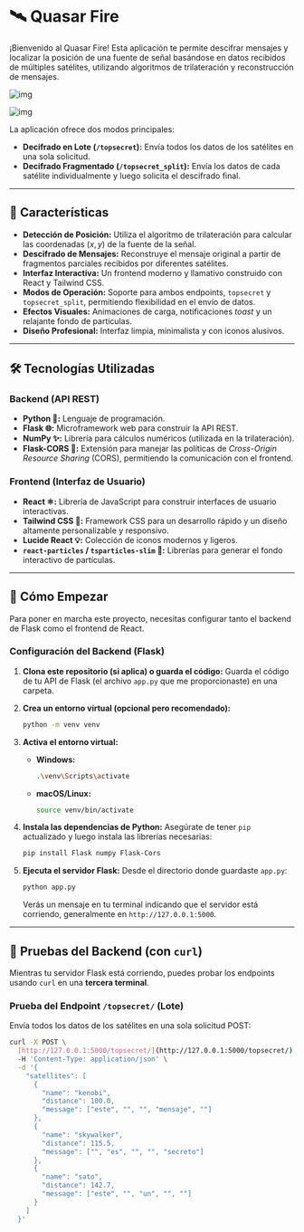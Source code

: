 # 🛰️ Quasar Fire

¡Bienvenido al Quasar Fire! Esta aplicación te permite descifrar mensajes y localizar la posición de una fuente de señal basándose en datos recibidos de múltiples satélites, utilizando algoritmos de trilateración y reconstrucción de mensajes.

![img](https://i.imgur.com/wMZ5Hjt.png)

![img](https://i.imgur.com/HQ0khcV.png)

La aplicación ofrece dos modos principales:
* **Decifrado en Lote (`/topsecret`):** Envía todos los datos de los satélites en una sola solicitud.
* **Decifrado Fragmentado (`/topsecret_split`):** Envía los datos de cada satélite individualmente y luego solicita el descifrado final.

---

## 🌟 Características

* **Detección de Posición:** Utiliza el algoritmo de trilateración para calcular las coordenadas $(x, y)$ de la fuente de la señal.
* **Descifrado de Mensajes:** Reconstruye el mensaje original a partir de fragmentos parciales recibidos por diferentes satélites.
* **Interfaz Interactiva:** Un frontend moderno y llamativo construido con React y Tailwind CSS.
* **Modos de Operación:** Soporte para ambos endpoints, `topsecret` y `topsecret_split`, permitiendo flexibilidad en el envío de datos.
* **Efectos Visuales:** Animaciones de carga, notificaciones *toast* y un relajante fondo de partículas.
* **Diseño Profesional:** Interfaz limpia, minimalista y con iconos alusivos.

---

## 🛠️ Tecnologías Utilizadas

### Backend (API REST)
* **Python 🐍:** Lenguaje de programación.
* **Flask 🌐:** Microframework web para construir la API REST.
* **NumPy ✨:** Librería para cálculos numéricos (utilizada en la trilateración).
* **Flask-CORS 🔗:** Extensión para manejar las políticas de *Cross-Origin Resource Sharing* (CORS), permitiendo la comunicación con el frontend.

### Frontend (Interfaz de Usuario)
* **React ⚛️:** Librería de JavaScript para construir interfaces de usuario interactivas.
* **Tailwind CSS 🎨:** Framework CSS para un desarrollo rápido y un diseño altamente personalizable y responsivo.
* **Lucide React 💡:** Colección de iconos modernos y ligeros.
* **`react-particles` / `tsparticles-slim` 💫:** Librerías para generar el fondo interactivo de partículas.

---

## 🚀 Cómo Empezar

Para poner en marcha este proyecto, necesitas configurar tanto el backend de Flask como el frontend de React.

### Configuración del Backend (Flask)

1.  **Clona este repositorio (si aplica) o guarda el código:**
    Guarda el código de tu API de Flask (el archivo `app.py` que me proporcionaste) en una carpeta.

2.  **Crea un entorno virtual (opcional pero recomendado):**
    ```bash
    python -m venv venv
    ```

3.  **Activa el entorno virtual:**
    * **Windows:**
        ```bash
        .\venv\Scripts\activate
        ```
    * **macOS/Linux:**
        ```bash
        source venv/bin/activate
        ```

4.  **Instala las dependencias de Python:**
    Asegúrate de tener `pip` actualizado y luego instala las librerías necesarias:
    ```bash
    pip install Flask numpy Flask-Cors
    ```

5.  **Ejecuta el servidor Flask:**
    Desde el directorio donde guardaste `app.py`:
    ```bash
    python app.py
    ```
    Verás un mensaje en tu terminal indicando que el servidor está corriendo, generalmente en `http://127.0.0.1:5000`.

---


## 🧪 Pruebas del Backend (con `curl`)

Mientras tu servidor Flask está corriendo, puedes probar los endpoints usando `curl` en una **tercera terminal**.

### Prueba del Endpoint `/topsecret/` (Lote)

Envía todos los datos de los satélites en una sola solicitud POST:

```bash
curl -X POST \
  [http://127.0.0.1:5000/topsecret/](http://127.0.0.1:5000/topsecret/) \
  -H 'Content-Type: application/json' \
  -d '{
    "satellites": [
      {
        "name": "kenobi",
        "distance": 100.0,
        "message": ["este", "", "", "mensaje", ""]
      },
      {
        "name": "skywalker",
        "distance": 115.5,
        "message": ["", "es", "", "", "secreto"]
      },
      {
        "name": "sato",
        "distance": 142.7,
        "message": ["este", "", "un", "", ""]
      }
    ]
  }'
